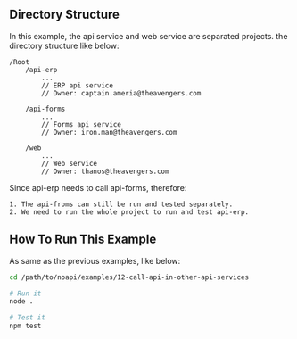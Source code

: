 
## Directory Structure

In this example, the api service and web service are separated projects. the directory structure like below:

```
/Root
    /api-erp   
        ... 
        // ERP api service
        // Owner: captain.ameria@theavengers.com
    
    /api-forms
        ... 
        // Forms api service
        // Owner: iron.man@theavengers.com
    
    /web    
        ... 
        // Web service
        // Owner: thanos@theavengers.com
```

Since api-erp needs to call api-forms, therefore:
```
1. The api-froms can still be run and tested separately.
2. We need to run the whole project to run and test api-erp.
```



## How To Run This Example

As same as the previous examples, like below:

```sh
cd /path/to/noapi/examples/12-call-api-in-other-api-services

# Run it
node .

# Test it
npm test
```

